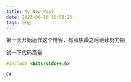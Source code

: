 ```yaml
---
title: My New Post
date: 2023-06-10 15:58:25
tags: 日记
---
```

第一天开始运作这个博客，有点焦躁之后继续努力把

试一下代码高量

```cpp
#include <bits/stdc++.h>
```


`C#`
